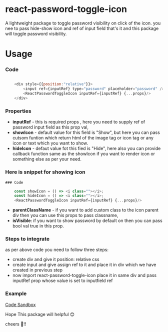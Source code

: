 # react-password-toggle-icon

A lightweight package to toggle password visibility on click of the icon. you nee to pass hide-show icon and ref of input field that's it and this package will toggle password visibility.

# Usage

### Code

``` js

    <div style={{position:"relative"}}>
        <input ref={inputRef} type="password" placeholder="password" />
        <ReactPasswordToggleIcon inputRef={inputRef} {...props}/>
    </div>
```

### Properties
-  **inputRef** - this is required props , here you need to supply ref of password input field as this prop val,
-  **showIcon** - default value for this field is "Show", but here you can pass cutsom funtion which return html of the image tag or icon tag or any icon or text which you want to show.
-  **hideIcon** - defaut value fot this fied is "Hide", here also you can provide callback function same as the showIcon if you want to render icon or something else as per your need.

### Here is snippet for showing icon 
    ### Code

``` js
    const showIcon = () => <i class=""></i>;
    const hideIcon = () => <i class=""></i>;
    <ReactPasswordToggleIcon inputRef={inputRef} {...props}/>
```
-   **parentClassName** - if you want to add custom class to the icon parent div then you can use this props to pass classname,
-   **isVisible**: if you want to show password by default on then you can pass bool val true in this prop.

### Steps to integrate
as per above code you need to follow three steps:
- create div and give it position: relative css
- create input and give assign ref to it and place it in div which we have created in previous step
- now import react-password-toggle-icon place it in same div and pass inputRef prop whose value is set to inputfield ref

### Example
[Code Sandbox](https://codesandbox.io/s/react-password-toggle-icon-forked-rd2xz)

Hope This package will helpful 😊

cheers 🥂!!

